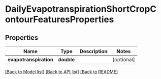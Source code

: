 # DailyEvapotranspirationShortCropContourFeaturesProperties

## Properties
Name | Type | Description | Notes
------------ | ------------- | ------------- | -------------
**evapotranspiration** | **double** |  | [optional] 

[[Back to Model list]](../README.md#documentation-for-models) [[Back to API list]](../README.md#documentation-for-api-endpoints) [[Back to README]](../README.md)


